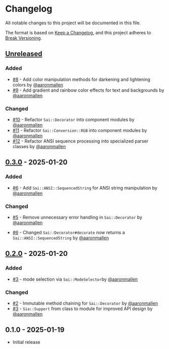 # Changelog

All notable changes to this project will be documented in this file.

The format is based on [Keep a Changelog], and this project adheres to [Break Versioning].

## [Unreleased]

### Added 

* [#8](https://github.com/aaronmallen/sai/pull/8) - Add color manipulation methods for darkening and lightening colors 
  by [@aaronmallen](https://github.com/aaronmallen)
* [#9](https://github.com/aaronmallen/sai/pull/9) - Add gradient and rainbow color effects for text and backgrounds by
  [@aaronmallen](https://github.com/aaronmallen)

### Changed

* [#10](https://github.com/aaronmallen/sai/pull/10) - Refactor `Sai::Decorator` into component modules by
  [@aaronmallen](https://github.com/aaronmallen)
* [#11](https://github.com/aaronmallen/sai/pull/11) - Refactor `Sai::Conversion::RGB` into component modules by
  [@aaronmallen](https://github.com/aaronmallen)
* [#12](https://github.com/aaronmallen/sai/pull/12) - Refactor ANSI sequence processing into specialized parser classes
  by [@aaronmallen](https://github.com/aaronmallen)

## [0.3.0] - 2025-01-20

### Added

* [#6](https://github.com/aaronmallen/sai/pull/6) - Add `Sai::ANSI::SequencedString` for ANSI string manipulation by
  [@aaronmallen](https://github.com/aaronmallen)

### Changed

* [#5](https://github.com/aaronmallen/sai/pull/5) - Remove unnecessary error handling in `Sai::Decorator` by
  [@aaronmallen](https://github.com/aaronmallen)

* [#6](https://github.com/aaronmallen/sai/pull/6) - Changed `Sai::Decorator#decorate` now returns a
  `Sai::ANSI::SequencedString` by [@aaronmallen](https://github.com/aaronmallen)

## [0.2.0] - 2025-01-20

### Added

* [#3](https://github.com/aaronmallen/sai/pull/3) - mode selection via `Sai::ModeSelector`by
  [@aaronmallen](https://github.com/aaronmallen)

### Changed

* [#2](https://github.com/aaronmallen/sai/pull/2) - Immutable method chaining for `Sai::Decorator` by
  [@aaronmallen](https://github.com/aaronmallen)
* [#3](https://github.com/aaronmallen/sai/pull/3) - `Sia::Support` from class to module for improved API design by
  [@aaronmallen](https://github.com/aaronmallen)

## 0.1.0 - 2025-01-19

* Initial release

[Keep a Changelog]: https://keepachangelog.com/en/1.0.0/
[Break Versioning]: https://www.taoensso.com/break-versioning

<!-- versions -->

[Unreleased]: https://github.com/aaronmallen/sai/compare/0.3.0..HEAD
[0.3.0]: https://github.com/aaronmallen/sai/compare/0.2.0..0.3.0
[0.2.0]: https://github.com/aaronmallen/sai/compare/0.1.0..0.2.0
